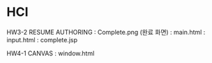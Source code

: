 # HCI
HW3-2 RESUME AUTHORING 
: Complete.png (완료 화면)
: main.html
: input.html
: complete.jsp

HW4-1 CANVAS
: window.html
